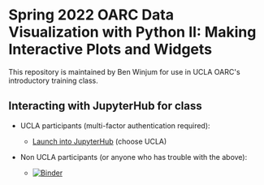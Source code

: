 # Spring 2022 OARC Data Visualization with Python II: Making Interactive Plots and Widgets

This repository is maintained by Ben Winjum for use in UCLA OARC's introductory training class.

## Interacting with JupyterHub for class

* UCLA participants (multi-factor authentication required):

  * <a href="https://jupyter.oarc.ucla.edu/hub/user-redirect/git-pull?repo=https%3A%2F%2Fgithub.com%2Fbenjum%2Foarc-22s-python-data-viz-2&urlpath=tree%2Foarc-22s-python-data-viz-2%2F&branch=main">Launch into JupyterHub</a> (choose UCLA)

* Non UCLA participants (or anyone who has trouble with the above):
  * [![Binder](https://mybinder.org/badge_logo.svg)](https://mybinder.org/v2/gh/benjum/oarc-22s-python-data-viz-2/main?urlpath=tree/oarc-22s-python-data-viz-2) 

